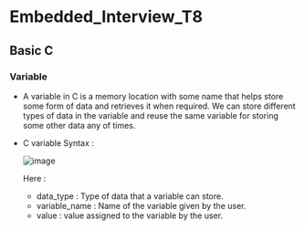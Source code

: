 # Embedded_Interview_T8
## Basic C
### Variable
- A variable in C is a memory location with some name that helps store some form of data and retrieves it when required. We can store different types of data in the variable and reuse the same variable for storing some other data any of times.
- C variable Syntax :
 
  ![image](https://github.com/ManhPhung/Embedded_Interview_T8/assets/141265486/0b753701-24b9-4ae3-bfab-c350b2c7c29f)
  
  Here :
    - data_type : Type of data that a variable can store.
    - variable_name : Name of the variable given by the user.
    - value : value assigned to the variable by the user.
